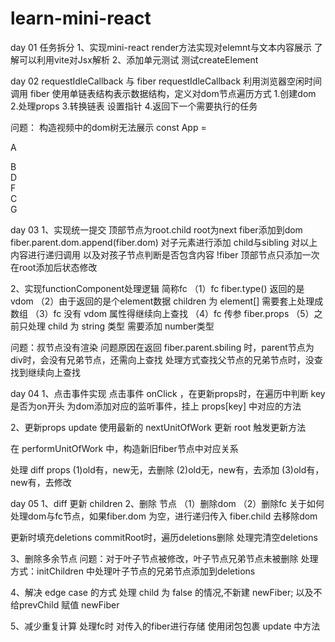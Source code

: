 # learn-mini-react

day 01
任务拆分
1、实现mini-react
  render方法实现对elemnt与文本内容展示
  了解可以利用vite对Jsx解析
2、添加单元测试
 测试createElement

day 02
requestIdleCallback 与 fiber
requestIdleCallback 利用浏览器空闲时间调用
fiber 使用单链表结构表示数据结构，定义对dom节点遍历方式
1.创建dom
2.处理props
3.转换链表 设置指针
4.返回下一个需要执行的任务


问题：
构造视频中的dom树无法展示
const App = <div>A
  <div>B
    <div>D</div>
    <div>F</div>
  </div>
  <div>C
    <div>G</div>
  </div>
</div>

day 03
1、实现统一提交
顶部节点为root.child root为next
fiber添加到dom
fiber.parent.dom.append(fiber.dom)
对子元素进行添加 child与sibling
对以上内容进行递归调用
以及对孩子节点判断是否包含内容
!fiber
顶部节点只添加一次在root添加后状态修改

2、实现functionComponent处理逻辑 简称fc
 （1）fc fiber.type() 返回的是 vdom
 （2）由于返回的是个element数据 children 为 element[] 需要套上处理成数组
 （3）fc 没有 vdom 属性得继续向上查找
 （4）fc 传参 fiber.props
 （5）之前只处理 child 为 string 类型  需要添加 number类型

问题：叔节点没有渲染
问题原因在返回 fiber.parent.sbiling 时，parent节点为div时，会没有兄弟节点，还需向上查找
处理方式查找父节点的兄弟节点时，没查找到继续向上查找


day 04
1、点击事件实现
点击事件 onClick ，在更新props时，在遍历中判断 key 是否为on开头 为dom添加对应的监听事件，挂上 props[key] 中对应的方法

2、更新props
update 使用最新的 nextUnitOfWork 更新 root
触发更新方法

在 performUnitOfWork 中，构造新旧fiber节点中对应关系

处理 diff props
(1)old有，new无，去删除
(2)old无，new有，去添加
(3)old有，new有，去修改

day 05 
1、diff 更新 children
2、删除 节点
（1）删除dom
（2）删除fc
关于如何处理dom与fc节点，如果fiber.dom 为空，进行递归传入 fiber.child 去移除dom

更新时填充deletions
commitRoot时，遍历deletions删除
处理完清空deletions

3、删除多余节点
问题：对于叶子节点被修改，叶子节点兄弟节点未被删除
处理方式：initChildren 中处理叶子节点的兄弟节点添加到deletions

4、解决 edge case 的方式
处理 child 为 false 的情况,不新建 newFiber;
以及不给prevChild 赋值 newFiber

5、减少重复计算
处理fc时 对传入的fiber进行存储
使用闭包包裹 update 中方法


